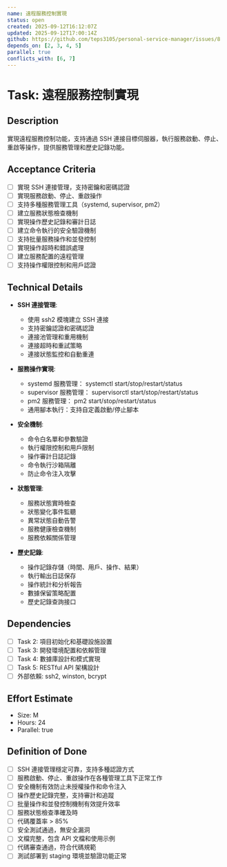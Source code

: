 ```yaml
---
name: 遠程服務控制實現
status: open
created: 2025-09-12T16:12:07Z
updated: 2025-09-12T17:00:14Z
github: https://github.com/teps3105/personal-service-manager/issues/8
depends_on: [2, 3, 4, 5]
parallel: true
conflicts_with: [6, 7]
---
```


# Task: 遠程服務控制實現

## Description
實現遠程服務控制功能，支持通過 SSH 連接目標伺服器，執行服務啟動、停止、重啟等操作，提供服務管理和歷史記錄功能。

## Acceptance Criteria
- [ ] 實現 SSH 連接管理，支持密鑰和密碼認證
- [ ] 實現服務啟動、停止、重啟操作
- [ ] 支持多種服務管理工具（systemd, supervisor, pm2）
- [ ] 建立服務狀態檢查機制
- [ ] 實現操作歷史記錄和審計日誌
- [ ] 建立命令執行的安全驗證機制
- [ ] 支持批量服務操作和並發控制
- [ ] 實現操作超時和錯誤處理
- [ ] 建立服務配置的遠程管理
- [ ] 支持操作權限控制和用戶認證

## Technical Details
- **SSH 連接管理**:
  - 使用 ssh2 模塊建立 SSH 連接
  - 支持密鑰認證和密碼認證
  - 連接池管理和重用機制
  - 連接超時和重試策略
  - 連接狀態監控和自動重連

- **服務操作實現**:
  - systemd 服務管理： systemctl start/stop/restart/status
  - supervisor 服務管理： supervisorctl start/stop/restart/status
  - pm2 服務管理： pm2 start/stop/restart/status
  - 通用腳本執行：支持自定義啟動/停止腳本

- **安全機制**:
  - 命令白名單和參數驗證
  - 執行權限控制和用戶限制
  - 操作審計日誌記錄
  - 命令執行沙箱隔離
  - 防止命令注入攻擊

- **狀態管理**:
  - 服務狀態實時檢查
  - 狀態變化事件監聽
  - 異常狀態自動告警
  - 服務健康檢查機制
  - 服務依賴關係管理

- **歷史記錄**:
  - 操作記錄存儲（時間、用戶、操作、結果）
  - 執行輸出日誌保存
  - 操作統計和分析報告
  - 數據保留策略配置
  - 歷史記錄查詢接口

## Dependencies
- [ ] Task 2: 項目初始化和基礎設施設置
- [ ] Task 3: 開發環境配置和依賴管理
- [ ] Task 4: 數據庫設計和模式實現
- [ ] Task 5: RESTful API 架構設計
- [ ] 外部依賴: ssh2, winston, bcrypt

## Effort Estimate
- Size: M
- Hours: 24
- Parallel: true

## Definition of Done
- [ ] SSH 連接管理穩定可靠，支持多種認證方式
- [ ] 服務啟動、停止、重啟操作在各種管理工具下正常工作
- [ ] 安全機制有效防止未授權操作和命令注入
- [ ] 操作歷史記錄完整，支持審計和追蹤
- [ ] 批量操作和並發控制機制有效提升效率
- [ ] 服務狀態檢查準確及時
- [ ] 代碼覆蓋率 > 85%
- [ ] 安全測試通過，無安全漏洞
- [ ] 文檔完整，包含 API 文檔和使用示例
- [ ] 代碼審查通過，符合代碼規範
- [ ] 測試部署到 staging 環境並驗證功能正常
